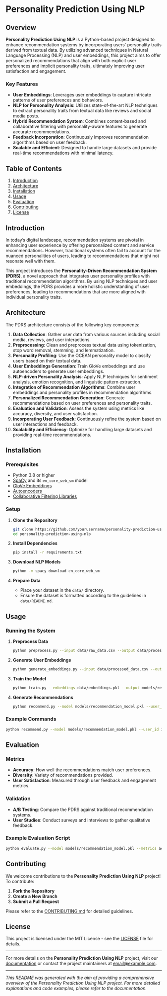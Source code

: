 # Personality Prediction Using NLP

## Overview

**Personality Prediction Using NLP** is a Python-based project designed to enhance recommendation systems by incorporating users' personality traits derived from textual data. By utilizing advanced techniques in Natural Language Processing (NLP) and user embeddings, this project aims to offer personalized recommendations that align with both explicit user preferences and implicit personality traits, ultimately improving user satisfaction and engagement.

### Key Features

- **User Embeddings**: Leverages user embeddings to capture intricate patterns of user preferences and behaviors.
- **NLP for Personality Analysis**: Utilizes state-of-the-art NLP techniques to extract personality traits from textual data like reviews and social media posts.
- **Hybrid Recommendation System**: Combines content-based and collaborative filtering with personality-aware features to generate accurate recommendations.
- **Feedback Incorporation**: Continuously improves recommendation algorithms based on user feedback.
- **Scalable and Efficient**: Designed to handle large datasets and provide real-time recommendations with minimal latency.

## Table of Contents

1. [Introduction](#introduction)
2. [Architecture](#architecture)
3. [Installation](#installation)
4. [Usage](#usage)
5. [Evaluation](#evaluation)
6. [Contributing](#contributing)
7. [License](#license)

## Introduction

In today’s digital landscape, recommendation systems are pivotal in enhancing user experience by offering personalized content and service recommendations. However, traditional systems often fail to account for the nuanced personalities of users, leading to recommendations that might not resonate well with them. 

This project introduces the **Personality-Driven Recommendation System (PDRS)**, a novel approach that integrates user personality profiles with traditional recommendation algorithms. By using NLP techniques and user embeddings, the PDRS provides a more holistic understanding of user preferences, leading to recommendations that are more aligned with individual personality traits.

## Architecture

The PDRS architecture consists of the following key components:

1. **Data Collection**: Gather user data from various sources including social media, reviews, and user interactions.
2. **Preprocessing**: Clean and preprocess textual data using tokenization, stop word removal, stemming, and lemmatization.
3. **Personality Profiling**: Use the OCEAN personality model to classify users based on their textual data.
4. **User Embeddings Generation**: Train GloVe embeddings and use autoencoders to generate user embeddings.
5. **NLP-driven Personality Analysis**: Apply NLP techniques for sentiment analysis, emotion recognition, and linguistic pattern extraction.
6. **Integration of Recommendation Algorithms**: Combine user embeddings and personality profiles in recommendation algorithms.
7. **Personalized Recommendation Generation**: Generate recommendations based on user preferences and personality traits.
8. **Evaluation and Validation**: Assess the system using metrics like accuracy, diversity, and user satisfaction.
9. **Incorporating User Feedback**: Continuously refine the system based on user interactions and feedback.
10. **Scalability and Efficiency**: Optimize for handling large datasets and providing real-time recommendations.

## Installation

### Prerequisites

- Python 3.8 or higher
- [SpaCy](https://spacy.io/) and its `en_core_web_sm` model
- [GloVe Embeddings](https://nlp.stanford.edu/projects/glove/)
- [Autoencoders](https://keras.io/api/models/autoencoder/)
- [Collaborative Filtering Libraries](https://surprise.readthedocs.io/)

### Setup

1. **Clone the Repository**
   ```bash
   git clone https://github.com/yourusername/personality-prediction-using-nlp.git
   cd personality-prediction-using-nlp
   ```

2. **Install Dependencies**
   ```bash
   pip install -r requirements.txt
   ```

3. **Download NLP Models**
   ```bash
   python -m spacy download en_core_web_sm
   ```

4. **Prepare Data**
   - Place your dataset in the `data/` directory.
   - Ensure the dataset is formatted according to the guidelines in `data/README.md`.

## Usage

### Running the System

1. **Preprocess Data**
   ```bash
   python preprocess.py --input data/raw_data.csv --output data/processed_data.csv
   ```

2. **Generate User Embeddings**
   ```bash
   python generate_embeddings.py --input data/processed_data.csv --output data/embeddings.pkl
   ```

3. **Train the Model**
   ```bash
   python train.py --embeddings data/embeddings.pkl --output models/recommendation_model.pkl
   ```

4. **Generate Recommendations**
   ```bash
   python recommend.py --model models/recommendation_model.pkl --user_id <user_id>
   ```

### Example Commands

```bash
python recommend.py --model models/recommendation_model.pkl --user_id 123
```

## Evaluation

### Metrics

- **Accuracy**: How well the recommendations match user preferences.
- **Diversity**: Variety of recommendations provided.
- **User Satisfaction**: Measured through user feedback and engagement metrics.

### Validation

- **A/B Testing**: Compare the PDRS against traditional recommendation systems.
- **User Studies**: Conduct surveys and interviews to gather qualitative feedback.

### Example Evaluation Script

```bash
python evaluate.py --model models/recommendation_model.pkl --metrics accuracy diversity
```

## Contributing

We welcome contributions to the **Personality Prediction Using NLP** project! To contribute:

1. **Fork the Repository**
2. **Create a New Branch**
3. **Submit a Pull Request**

Please refer to the [CONTRIBUTING.md](CONTRIBUTING.md) for detailed guidelines.

## License

This project is licensed under the MIT License - see the [LICENSE](LICENSE) file for details.

---

For more details on the **Personality Prediction Using NLP** project, visit our [documentation](docs/) or contact the project maintainers at [email@example.com](mailto:email@example.com).

---

*This README was generated with the aim of providing a comprehensive overview of the Personality Prediction Using NLP project. For more detailed explanations and code examples, please refer to the documentation.*
